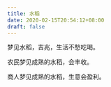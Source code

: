 ```yaml
---
title: 水稻
date: 2020-02-15T20:54:12+08:00
draft: false
---
```


梦见水稻，吉兆，生活不愁吃喝。


农民梦见成熟的水稻，会丰收。


商人梦见成熟的水稻，生意会盈利。
